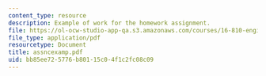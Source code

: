 ```yaml
---
content_type: resource
description: Example of work for the homework assignment.
file: https://ol-ocw-studio-app-qa.s3.amazonaws.com/courses/16-810-engineering-design-and-rapid-prototyping-january-iap-2007/bb85ee725776b80115c04f1c2fc08c09_assncexamp.pdf
file_type: application/pdf
resourcetype: Document
title: assncexamp.pdf
uid: bb85ee72-5776-b801-15c0-4f1c2fc08c09
---
```

